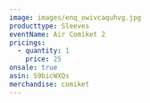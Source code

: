 ```yaml
---
image: images/enq_owivcaquhvg.jpg
producttype: Sleeves
eventName: Air Comiket 2
pricings:
  - quantity: 1
    price: 25
onsale: true
asin: S9bicWXQs
merchandise: comiket
---
```

